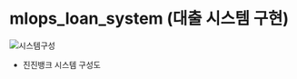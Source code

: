 # mlops_loan_system (대출 시스템 구현)

![시스템구성](https://github.com/user-attachments/assets/ae34d530-78aa-4939-9b0f-450338ecd178)
- 진진뱅크 시스템 구성도
